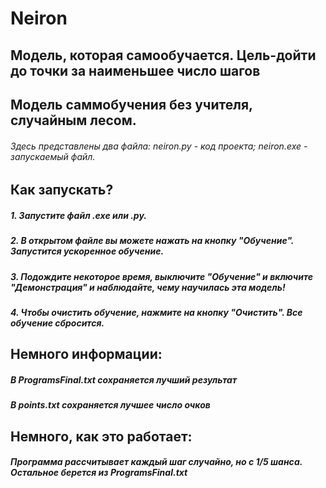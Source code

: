 # Neiron
## Модель, которая самообучается. Цель-дойти до точки за наименьшее число шагов
## Модель саммобучения без учителя, случайным лесом.

###### Здесь представлены два файла: neiron.py - код проекта; neiron.exe - запускаемый файл.
## Как запускать?
##### 1. Запустите файл .exe или .py.
##### 2. В открытом файле вы можете нажать на кнопку "Обучение". Запустится ускоренное обучение.  
##### 3. Подождите некоторое время, выключите "Обучение" и включите "Демонстрация" и наблюдайте, чему научилась эта модель! 
##### 4. Чтобы очистить обучение, нажмите на кнопку "Очистить". Все обучение сбросится. 

## Немного информации:
##### В ProgramsFinal.txt сохраняется лучший результат
##### В points.txt сохраняется лучшее число очков

## Немного, как это работает:
##### Программа рассчитывает каждый шаг случайно, но с 1/5 шанса. Остальное берется из ProgramsFinal.txt

